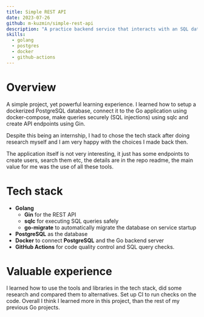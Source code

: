 ```yaml
---
title: Simple REST API
date: 2023-07-26
github: m-kuzmin/simple-rest-api
description: "A practice backend service that interacts with an SQL database in Go."
skills:
  - golang
  - postgres
  - docker
  - github-actions
---
```


# Overview

A simple project, yet powerful learning experience. I learned how to setup a dockerized PostgreSQL database, connect it
to the Go application using docker-compose, make queries securely (SQL injections) using sqlc and create API endpoints
using Gin.

Despite this being an internship, I had to chose the tech stack after doing research myself and I am very happy with the
choices I made back then.

The application itself is not very interesting, it just has some endpoints to create users, search them etc, the details
are in the repo readme, the main value for me was the use of all these tools.

# Tech stack

- **Golang**
  - **Gin** for the REST API
  - **sqlc** for executing SQL queries safely
  - **go-migrate** to automatically migrate the database on service startup
- **PostgreSQL** as the database
- **Docker** to connect **PostgreSQL** and the Go backend server
- **GitHub Actions** for code quality control and SQL query checks.

# Valuable experience

I learned how to use the tools and libraries in the tech stack, did some research and compared them to alternatives. Set
up CI to run checks on the code. Overall I think I learned more in this project, than the rest of my previous Go 
projects.
